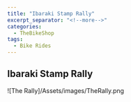 ```yaml
---
title: "Ibaraki Stamp Rally"
excerpt_separator: "<!--more-->"
categories:
  - TheBikeShop
tags:
  - Bike Rides
---
```

## Ibaraki Stamp Rally

![The Rally]/Assets/images/TheRally.png